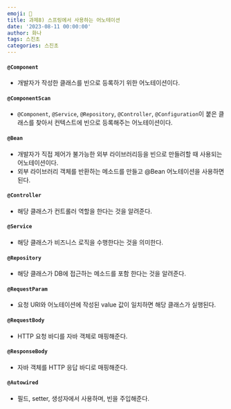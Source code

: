 ```yaml
---
emoji: 🐢
title: 과제8) 스프링에서 사용하는 어노테이션
date: '2023-08-11 00:00:00'
author: 화나
tags: 스진초
categories: 스진초
---
```


#### `@Component`

- 개발자가 작성한 클래스를 빈으로 등록하기 위한 어노테이션이다.

#### `@ComponentScan`

- `@Component`, `@Service`, `@Repository`, `@Controller`, `@Configuration`이 붙은 클래스를 찾아서 컨텍스트에 빈으로 등록해주는 어노테이션이다.

#### `@Bean`

- 개발자가 직접 제어가 불가능한 외부 라이브러리등을 빈으로 만들려할 때 사용되는 어노테이션이다.
- 외부 라이브러리 객체를 반환하는 메소드를 만들고 @Bean 어노테이션을 사용하면 된다.

#### `@Controller`

- 해당 클래스가 컨트롤러 역할을 한다는 것을 알려준다.

#### `@Service`

- 해당 클래스가 비즈니스 로직을 수행한다는 것을 의미한다.

#### `@Repository`

- 해당 클래스가 DB에 접근하는 메소드를 포함 한다는 것을 알려준다.

#### `@RequestParam`

- 요청 URI와 어노테이션에 작성된 value 값이 일치하면 해당 클래스가 실행된다.

#### `@RequestBody`

- HTTP 요청 바디를 자바 객체로 매핑해준다.

#### `@ResponseBody`

- 자바 객체를 HTTP 응답 바디로 매핑해준다.

#### `@Autowired`

- 필드, setter, 생성자에서 사용하며, 빈을 주입해준다.

```toc

```
